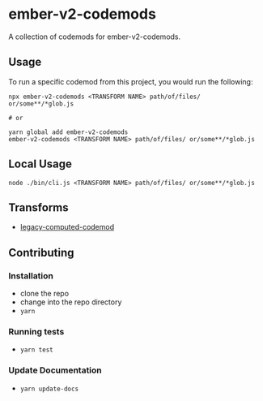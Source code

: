 # ember-v2-codemods


A collection of codemods for ember-v2-codemods.

## Usage

To run a specific codemod from this project, you would run the following:

```
npx ember-v2-codemods <TRANSFORM NAME> path/of/files/ or/some**/*glob.js

# or

yarn global add ember-v2-codemods
ember-v2-codemods <TRANSFORM NAME> path/of/files/ or/some**/*glob.js
```

## Local Usage
```
node ./bin/cli.js <TRANSFORM NAME> path/of/files/ or/some**/*glob.js
```

## Transforms

<!--TRANSFORMS_START-->
* [legacy-computed-codemod](transforms/legacy-computed-codemod/README.md)
<!--TRANSFORMS_END-->

## Contributing

### Installation

* clone the repo
* change into the repo directory
* `yarn`

### Running tests

* `yarn test`

### Update Documentation

* `yarn update-docs`